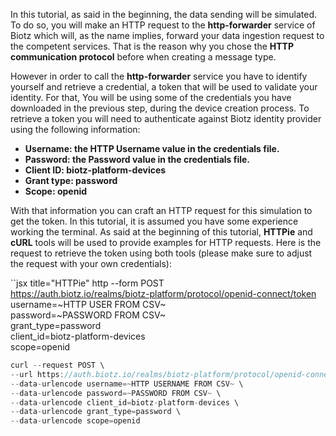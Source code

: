 In this tutorial, as said in the beginning, the data sending will be simulated. To do so, you will make an HTTP request to the **http-forwarder** service of Biotz which will, as the name implies, forward your data ingestion request to the competent services. That is the reason why you chose the **HTTP communication protocol** before when creating a message type.


However in order to call the **http-forwarder** service you have to identify yourself and retrieve a credential, a token that will be used to validate your identity. For that, You will be using some of the credentials you have downloaded in the previous step, during the device creation process. To retrieve a token you will need to authenticate against Biotz identity provider using the following information:

- **Username: the HTTP Username value in the credentials file.**
- **Password: the Password value in the credentials file.**
- **Client ID: biotz-platform-devices**
- **Grant type: password**
- **Scope: openid**

With that information you can craft an HTTP request for this simulation to get the token. In this tutorial, it is assumed you have some experience working the terminal. As said at the beginning of this tutorial, **HTTPie** and **cURL** tools will be used to provide examples for HTTP requests. Here is the request to retrieve the token using both tools (please make sure to adjust the request with your own credentials):

	
``jsx title="HTTPie"
http --form POST \
https://auth.biotz.io/realms/biotz-platform/protocol/openid-connect/token \
username=~HTTP USER FROM CSV~ \
password=~PASSWORD FROM CSV~ \
grant_type=password \
client_id=biotz-platform-devices \
scope=openid 


```jsx title="cURL"
curl --request POST \
--url https://auth.biotz.io/realms/biotz-platform/protocol/openid-connect/token \
--data-urlencode username=~HTTP USERNAME FROM CSV~ \
--data-urlencode password=~PASSWORD FROM CSV~ \
--data-urlencode client_id=biotz-platform-devices \
--data-urlencode grant_type=password \
--data-urlencode scope=openid
